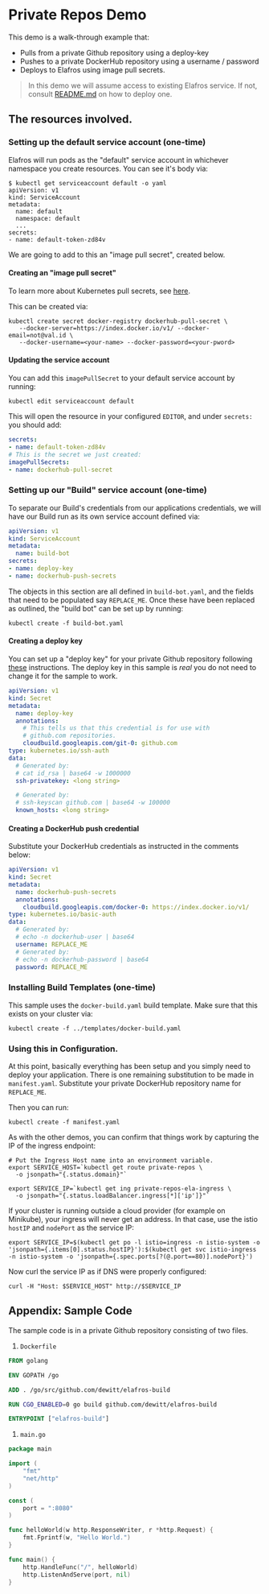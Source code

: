 # Private Repos Demo

This demo is a walk-through example that:
* Pulls from a private Github repository using a deploy-key
* Pushes to a private DockerHub repository using a username / password
* Deploys to Elafros using image pull secrets.

> In this demo we will assume access to existing Elafros service. If not, consult [README.md](https://github.com/elafros/elafros/blob/master/README.md) on how to deploy one.

## The resources involved.

### Setting up the default service account (one-time)

Elafros will run pods as the "default" service account in whichever namespace
you create resources.  You can see it's body via:

```shell
$ kubectl get serviceaccount default -o yaml
apiVersion: v1
kind: ServiceAccount
metadata:
  name: default
  namespace: default
  ...
secrets:
- name: default-token-zd84v
```

We are going to add to this an "image pull secret", created below.

#### Creating an "image pull secret"

To learn more about Kubernetes pull secrets, see [here](https://kubernetes.io/docs/tasks/configure-pod-container/pull-image-private-registry/#create-a-secret-that-holds-your-authorization-token).

This can be created via:

```shell
kubectl create secret docker-registry dockerhub-pull-secret \
   --docker-server=https://index.docker.io/v1/ --docker-email=not@val.id \
   --docker-username=<your-name> --docker-password=<your-pword>
```

#### Updating the service account

You can add this `imagePullSecret` to your default service account by running:

```shell
kubectl edit serviceaccount default
```

This will open the resource in your configured `EDITOR`, and under `secrets:` you should add:

```yaml
secrets:
- name: default-token-zd84v
# This is the secret we just created:
imagePullSecrets:
- name: dockerhub-pull-secret
```


### Setting up our "Build" service account (one-time)

To separate our Build's credentials from our applications credentials, we will
have our Build run as its own service account defined via:

```yaml
apiVersion: v1
kind: ServiceAccount
metadata:
  name: build-bot
secrets:
- name: deploy-key
- name: dockerhub-push-secrets
```

The objects in this section are all defined in `build-bot.yaml`, and the fields that
need to be populated say `REPLACE_ME`.  Once these have been replaced as outlined,
the "build bot" can be set up by running:

```shell
kubectl create -f build-bot.yaml
```

#### Creating a deploy key

You can set up a "deploy key" for your private Github repository following
[these](https://developer.github.com/v3/guides/managing-deploy-keys/)
instructions.  The deploy key in this sample is *real* you do not need to
change it for the sample to work.

```yaml
apiVersion: v1
kind: Secret
metadata:
  name: deploy-key
  annotations:
    # This tells us that this credential is for use with
    # github.com repositories.
    cloudbuild.googleapis.com/git-0: github.com
type: kubernetes.io/ssh-auth
data:
  # Generated by:
  # cat id_rsa | base64 -w 1000000
  ssh-privatekey: <long string>

  # Generated by:
  # ssh-keyscan github.com | base64 -w 100000
  known_hosts: <long string>
```

#### Creating a DockerHub push credential

Substitute your DockerHub credentials as instructed in the comments below:

```yaml
apiVersion: v1
kind: Secret
metadata:
  name: dockerhub-push-secrets
  annotations:
    cloudbuild.googleapis.com/docker-0: https://index.docker.io/v1/
type: kubernetes.io/basic-auth
data:
  # Generated by:
  # echo -n dockerhub-user | base64
  username: REPLACE_ME
  # Generated by:
  # echo -n dockerhub-password | base64
  password: REPLACE_ME
```

### Installing Build Templates (one-time)

This sample uses the `docker-build.yaml` build template.  Make sure that this
exists on your cluster via:

```shell
kubectl create -f ../templates/docker-build.yaml
```

### Using this in Configuration.

At this point, basically everything has been setup and you simply need to deploy
your application.  There is one remaining substitution to be made in
`manifest.yaml`.  Substitute your private DockerHub repository name for
`REPLACE_ME`.

Then you can run:

```shell
kubectl create -f manifest.yaml
```

As with the other demos, you can confirm that things work by capturing the IP
of the ingress endpoint:

```
# Put the Ingress Host name into an environment variable.
export SERVICE_HOST=`kubectl get route private-repos \
  -o jsonpath="{.status.domain}"`

export SERVICE_IP=`kubectl get ing private-repos-ela-ingress \
  -o jsonpath="{.status.loadBalancer.ingress[*]['ip']}"`
```

If your cluster is running outside a cloud provider (for example on Minikube),
your ingress will never get an address. In that case, use the istio `hostIP` and `nodePort` as the service IP:

```shell
export SERVICE_IP=$(kubectl get po -l istio=ingress -n istio-system -o 'jsonpath={.items[0].status.hostIP}'):$(kubectl get svc istio-ingress -n istio-system -o 'jsonpath={.spec.ports[?(@.port==80)].nodePort}')
```

Now curl the service IP as if DNS were properly configured:

```
curl -H "Host: $SERVICE_HOST" http://$SERVICE_IP
```


## Appendix: Sample Code

The sample code is in a private Github repository consisting of two files.

1. `Dockerfile`
```Dockerfile
FROM golang

ENV GOPATH /go

ADD . /go/src/github.com/dewitt/elafros-build

RUN CGO_ENABLED=0 go build github.com/dewitt/elafros-build

ENTRYPOINT ["elafros-build"]
```

1. `main.go`

```go
package main

import (
	"fmt"
	"net/http"
)

const (
	port = ":8080"
)

func helloWorld(w http.ResponseWriter, r *http.Request) {
	fmt.Fprintf(w, "Hello World.")
}

func main() {
	http.HandleFunc("/", helloWorld)
	http.ListenAndServe(port, nil)
}
```
